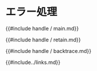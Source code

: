 # <!--Error Handling--> エラー処理

<!--{{#include handle/main.md}}-->
{{#include handle / main.md}}

<!--{{#include handle/retain.md}}-->
{{#include handle / retain.md}}

<!--{{#include handle/backtrace.md}}-->
{{#include handle / backtrace.md}}

<!--{{#include../links.md}}-->
{{#include../links.md}}
